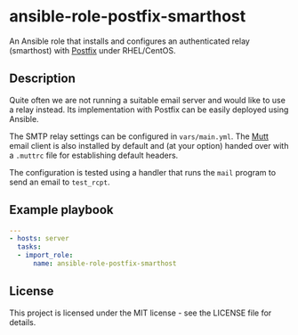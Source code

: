 # ansible-role-postfix-smarthost

An Ansible role that installs and configures an authenticated relay (smarthost)
with [Postfix](https://www.postfix.org/) under RHEL/CentOS.

## Description

Quite often we are not running a suitable email server and would like to use a
relay instead. Its implementation with Postfix can be easily deployed using
Ansible.

The SMTP relay settings can be configured in `vars/main.yml`. The
[Mutt](http://www.mutt.org/) email client is also installed by default and
(at your option) handed over with a `.muttrc` file for establishing default
headers.

The configuration is tested using a handler that runs the `mail` program to
send an email to `test_rcpt`.

## Example playbook

```yaml
---
- hosts: server
  tasks:
  - import_role:
      name: ansible-role-postfix-smarthost
```

## License

This project is licensed under the MIT license - see the LICENSE file for
details.
